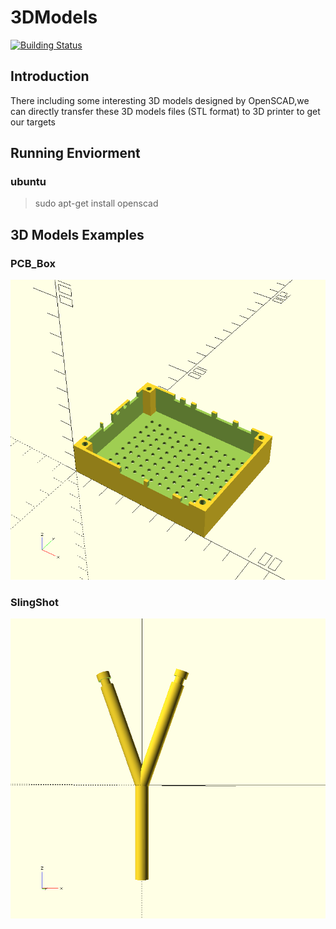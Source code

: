 # 3DModels
[![Building Status](https://travis-ci.org/tzaiyang/3DModels.svg?branch=master)](https://travis-ci.org/tzaiyang/3DModels)
## Introduction
There including some interesting 3D models designed by OpenSCAD,we can directly transfer these 3D models files (STL format) to 3D printer to get our targets 
## Running Enviorment
### ubuntu
> sudo apt-get install openscad
## 3D Models Examples 
### PCB_Box
![](PCB_Box/Cube_B.png)
### SlingShot
![SlingShot](SlingShot/SlingShot.png)
